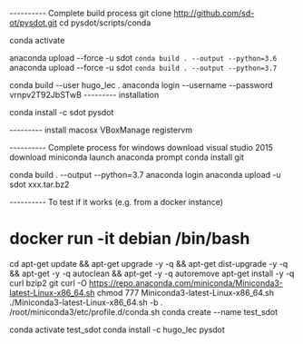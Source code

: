 ---------- Complete build process
git clone http://github.com/sd-ot/pysdot.git
cd pysdot/scripts/conda

conda activate
<!-- conda install anaconda-client conda-build -->
<!-- anaconda login -->
<!-- conda build . --output --python=3.7 -->
anaconda upload --force -u sdot `conda build . --output --python=3.6`
anaconda upload --force -u sdot `conda build . --output --python=3.7`

conda build --user hugo_lec . 
 anaconda login --username  --password vrnpv2T92JbSTwB
--------- installation

conda install -c sdot pysdot 

--------- install macosx
VBoxManage registervm 

---------- Complete process for windows
download visual studio 2015
download miniconda
launch anaconda prompt
conda install git

conda build . --output --python=3.7
anaconda login
anaconda upload -u sdot xxx.tar.bz2

---------- To test if it works (e.g. from a docker instance)
# docker run -it debian /bin/bash
cd
apt-get update && apt-get upgrade -y -q && apt-get dist-upgrade -y -q && apt-get -y -q autoclean && apt-get -y -q autoremove
apt-get install -y -q curl bzip2 git
curl -O https://repo.anaconda.com/miniconda/Miniconda3-latest-Linux-x86_64.sh
chmod 777 Miniconda3-latest-Linux-x86_64.sh
./Miniconda3-latest-Linux-x86_64.sh -b
. /root/miniconda3/etc/profile.d/conda.sh
conda create --name test_sdot

conda activate test_sdot
conda install -c hugo_lec pysdot


